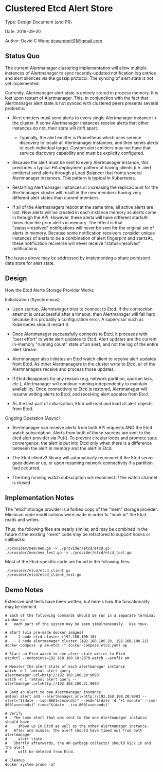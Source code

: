 # Clustered Etcd Alert Store

Type: Design Document (and PR)

Date: 2019-09-20

Author: David C Wang <dcwangmit01@gmail.com>

## Status Quo

The current Alertmanager clustering implementation will allow multiple
instances of Alertmanager to sync recently-updated notification log entries and
alert silences via the gossip protocol.  The syncing of alert state is not yet
implemented.

Currently, Alertmanager alert state is entirely stored in process memory.  It
is lost upon restart of Alertmanager.  This, in conjunction with the fact that
Alertmanager alert state is not synced with clustered peers presents several
problems:

* Alert emitters must send alerts to every single Alertmanager instance in the
  cluster.  If some Alertmanager instances receive alerts that other instances
  do not, their state will drift apart.

  * Typically, the alert emitter is Prometheus which uses service discovery to
    locate all Alertmanager instances, and then sends alerts to each individual
    target.  Custom alert emitters may not have that service discovery
    capability and must be explicity configured.

* Because the alert must be sent to every Alertmanager instance, this precludes
  a typical HA deployment pattern of having clients (i.e. alert emitters) send
  alerts through a Load Balancer that fronts several Alertmanager instances.
  This pattern is typical in Kubernetes.

* Restarting Alertmanager instances or increasing the replicaCount for the
  Alertmanager cluster will result in the new members having very different
  alert states than current members.

* If all of the Alertmanagers reboot at the same time, all active alerts are
  lost.  New alerts will be created in each instance memory as alerts come in
  through the API.  However, these alerts will have different startsAt times
  than the prior alerts in memory.  The effect is that "status=resolved"
  notifications will never be sent for the original set of alerts in memory.
  Because some notification receivers consider unique instances of alerts to be
  a combination of alert fingerpint and startsAt, these notification reciverse
  will never receive "status=resolved" notifications.

The issues above may be addressed by implementing a share persistent data store
for alert state.

## Design

How the Etcd Alerts Storage Provider Works

Initialization (Synchronous)

* Upon startup, Alertmanager tries to connect to Etcd.  If the connection
  attempt is unsuccessful after a timeout, then Alertmanager will fail hard
  because it is probably a configuration error.  A supervisor such as
  Kubernetes should restart it.

* Once Alertmanager successfully connects to Etcd, it proceeds with "best
  effort" to write alert updates to Etcd.  Alert updates are the current
  in-memory "running count" state of an alert, and not the log of the entire
  alert stream.

* Alertmanager also initiates an Etcd watch client to receive alert updates
  from Etcd.  As other Alertmanagers in the cluster write to Etcd, all of the
  Alertmanagers receive and process those updates.

* If Etcd disappears for any reason (e.g. network partition, quorum loss,
  etc.), Alertmanager will continue running independently to maintain
  availability.  Once connectivity to Etcd is restored, Alertmanager will
  resume writing alerts to Etcd, and receiving alert updates from Etcd.

* As the last part of initialization, Etcd will read and load all alert objects
  from Etcd.

Ongoing Operation (Async)

* Alertmanager can receive alerts from both API requests AND the Etcd watch
  subscription.  Alerts from both of these sources are sent to the etcd alert
  provider via Put().  To prevent circular loops and promote state convergence,
  the alert is put into Etcd only when there is a difference between the alert
  in memory and the alert in Etcd.

* The Etcd clientv3 library will automatically reconnect if the Etcd server
  goes down or up, or upon resuming network connectivity if a partition had
  occurred.

* The long running watch subscription will reconnect if the watch channel is
  closed.


## Implementation Notes

The "etcd" storage provider is a forked copy of the "mem" storage provider.
Minimum code modifications were made in order to "hook in" the Etcd reads and
writes.

Thus, the following files are nearly similar, and may be combined in the future
if the existing "mem" code may be refactored to support hooks or callbacks:

```
./provider/mem/mem.go -> ./provider/etcd/etcd.go
./provider/mem/mem_test.go -> ./provider/etcd/etcd_test.go
```

Most of the Etcd-specific code are found in the following files:

```
./provider/etcd/etcd_client.go
./provider/etcd/etcd_client_test.go
```

## Demo Notes

Extensive unit tests have been written, but here's how the funcationality may
be demo'd.

```
# Each of the following commands should be run in a separate terminal window so
#   each part of the system may be seen simultaneously.  Use tmux.

# Start (via pre-made docker images)
#   - 1 node etcd cluster (192.168.100.10)
#   - 2 node alertmanager cluster (192.168.100.20, 192.168.100.21)
docker-compose -p am-etcd -f docker-compose.etcd.yaml up

# Start an Etcd watch to see alert state writes to Etcd
etcdctl --endpoints=192.168.100.10:2379 watch --prefix am

# Monitor the alert state of each alertmanager instance
watch -n 1 'amtool alert query --alertmanager.url=http://192.168.100.20:9093'
watch -n 1 'amtool alert query --alertmanager.url=http://192.168.100.21:9093'

# Send an alert to one Alertmanager instance
amtool alert add --alertmanager.url=http://192.168.100.20:9093 --start="$(date --iso-8601=seconds)" --end="$(date -d '+1 minute' --iso-8601=seconds)" time="$(date --iso-8601=seconds)"

# Verify
#   The same alert that was sent to the one Alertmanager instance should have
#     shown up in Etcd as well as the other alertmanager instance.
#   After one minute, the alert should have timed out from both alertmanager
#     alert state.
#   Shortly afterwards, the AM garbage collector should kick in and the alert
#     will be deleted from Etcd.

# Cleanup
docker system prune -af
```

